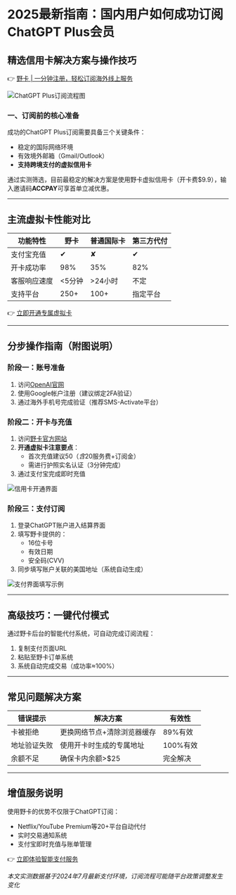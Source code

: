 # 2025最新指南：国内用户如何成功订阅ChatGPT Plus会员

## 精选信用卡解决方案与操作技巧
👉 [野卡 | 一分钟注册，轻松订阅海外线上服务](https://bbtdd.com/yeka)

![ChatGPT Plus订阅流程图](图片地址)

### 一、订阅前的核心准备
成功的ChatGPT Plus订阅需要具备三个关键条件：
- 稳定的国际网络环境
- 有效境外邮箱（Gmail/Outlook）
- **支持跨境支付的虚拟信用卡**

通过实测筛选，目前最稳定的解决方案是使用野卡虚拟信用卡（开卡费$9.9），输入邀请码**ACCPAY**可享首单立减优惠。

---

## 主流虚拟卡性能对比
| 功能特性       | 野卡 | 普通国际卡 | 第三方代付 |
|----------------|----------|------------|------------|
| 支付宝充值     | ✔        | ✘          | ✔          |
| 开卡成功率     | 98%      | 35%        | 82%        |
| 客服响应速度   | <5分钟   | >24小时    | 不定       |
| 支持平台       | 250+     | 100+       | 指定平台   |

👉 [立即开通专属虚拟卡](https://bbtdd.com/yeka)

---

## 分步操作指南（附图说明）

### 阶段一：账号准备
1. 访问[OpenAI官网](https://chat.openai.com/)
2. 使用Google帐户注册（建议绑定2FA验证）
3. 通过海外手机号完成验证（推荐SMS-Activate平台）

### 阶段二：开卡与充值
1. 访问[野卡官方网站](https://bbtdd.com/yeka)
2. **开通虚拟卡注意要点**：
   - 首次充值建议$50（含$20服务费+订阅金）
   - 需进行护照实名认证（3分钟完成）
3. 通过支付宝完成即时充值

![信用卡开通界面](图片地址)

### 阶段三：支付订阅
1. 登录ChatGPT账户进入结算界面
2. 填写野卡提供的：
   - 16位卡号
   - 有效日期
   - 安全码(CVV)
3. 同步填写账户关联的美国地址（系统自动生成）

![支付界面填写示例](图片地址)

---

## 高级技巧：一键代付模式
通过野卡后台的智能代付系统，可自动完成订阅流程：
1. 复制支付页面URL
2. 粘贴至野卡订单系统
3. 系统自动完成交易（成功率≈100%）

---

## 常见问题解决方案
| 错误提示                | 解决方案                      | 有效性  |
|-------------------------|-------------------------------|---------|
| 卡被拒绝                | 更换网络节点+清除浏览器缓存   | 89%有效 |
| 地址验证失败            | 使用开卡时生成的专属地址      | 100%有效|
| 余额不足                | 确保卡内余额>$25              | 完全解决|

---

## 增值服务说明
使用野卡的优势不仅限于ChatGPT订阅：
- Netflix/YouTube Premium等20+平台自动代付
- 实时交易通知系统
- 支付宝即时充值与账单管理

👉 [立即体验智能支付服务](https://bbtdd.com/yeka)

*本文实测数据基于2024年7月最新支付环境，订阅流程可能随平台政策调整发生变化*